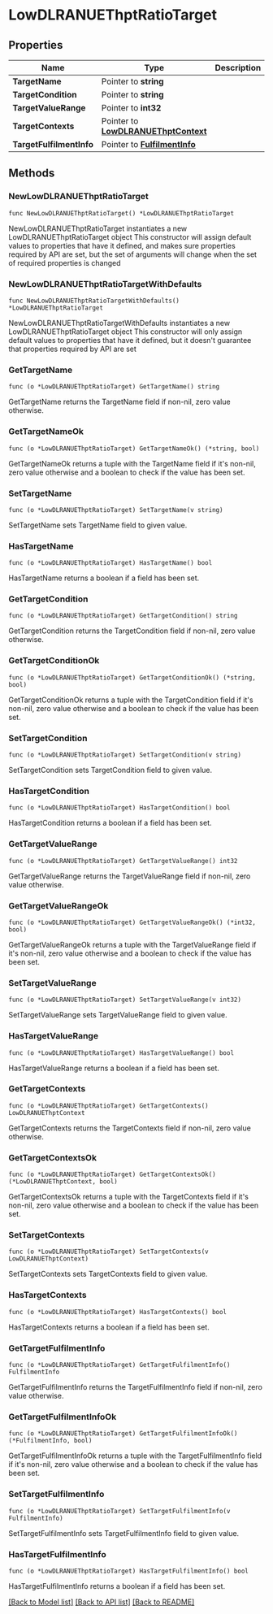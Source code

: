 # LowDLRANUEThptRatioTarget

## Properties

Name | Type | Description | Notes
------------ | ------------- | ------------- | -------------
**TargetName** | Pointer to **string** |  | [optional] 
**TargetCondition** | Pointer to **string** |  | [optional] 
**TargetValueRange** | Pointer to **int32** |  | [optional] 
**TargetContexts** | Pointer to [**LowDLRANUEThptContext**](LowDLRANUEThptContext.md) |  | [optional] 
**TargetFulfilmentInfo** | Pointer to [**FulfilmentInfo**](FulfilmentInfo.md) |  | [optional] 

## Methods

### NewLowDLRANUEThptRatioTarget

`func NewLowDLRANUEThptRatioTarget() *LowDLRANUEThptRatioTarget`

NewLowDLRANUEThptRatioTarget instantiates a new LowDLRANUEThptRatioTarget object
This constructor will assign default values to properties that have it defined,
and makes sure properties required by API are set, but the set of arguments
will change when the set of required properties is changed

### NewLowDLRANUEThptRatioTargetWithDefaults

`func NewLowDLRANUEThptRatioTargetWithDefaults() *LowDLRANUEThptRatioTarget`

NewLowDLRANUEThptRatioTargetWithDefaults instantiates a new LowDLRANUEThptRatioTarget object
This constructor will only assign default values to properties that have it defined,
but it doesn't guarantee that properties required by API are set

### GetTargetName

`func (o *LowDLRANUEThptRatioTarget) GetTargetName() string`

GetTargetName returns the TargetName field if non-nil, zero value otherwise.

### GetTargetNameOk

`func (o *LowDLRANUEThptRatioTarget) GetTargetNameOk() (*string, bool)`

GetTargetNameOk returns a tuple with the TargetName field if it's non-nil, zero value otherwise
and a boolean to check if the value has been set.

### SetTargetName

`func (o *LowDLRANUEThptRatioTarget) SetTargetName(v string)`

SetTargetName sets TargetName field to given value.

### HasTargetName

`func (o *LowDLRANUEThptRatioTarget) HasTargetName() bool`

HasTargetName returns a boolean if a field has been set.

### GetTargetCondition

`func (o *LowDLRANUEThptRatioTarget) GetTargetCondition() string`

GetTargetCondition returns the TargetCondition field if non-nil, zero value otherwise.

### GetTargetConditionOk

`func (o *LowDLRANUEThptRatioTarget) GetTargetConditionOk() (*string, bool)`

GetTargetConditionOk returns a tuple with the TargetCondition field if it's non-nil, zero value otherwise
and a boolean to check if the value has been set.

### SetTargetCondition

`func (o *LowDLRANUEThptRatioTarget) SetTargetCondition(v string)`

SetTargetCondition sets TargetCondition field to given value.

### HasTargetCondition

`func (o *LowDLRANUEThptRatioTarget) HasTargetCondition() bool`

HasTargetCondition returns a boolean if a field has been set.

### GetTargetValueRange

`func (o *LowDLRANUEThptRatioTarget) GetTargetValueRange() int32`

GetTargetValueRange returns the TargetValueRange field if non-nil, zero value otherwise.

### GetTargetValueRangeOk

`func (o *LowDLRANUEThptRatioTarget) GetTargetValueRangeOk() (*int32, bool)`

GetTargetValueRangeOk returns a tuple with the TargetValueRange field if it's non-nil, zero value otherwise
and a boolean to check if the value has been set.

### SetTargetValueRange

`func (o *LowDLRANUEThptRatioTarget) SetTargetValueRange(v int32)`

SetTargetValueRange sets TargetValueRange field to given value.

### HasTargetValueRange

`func (o *LowDLRANUEThptRatioTarget) HasTargetValueRange() bool`

HasTargetValueRange returns a boolean if a field has been set.

### GetTargetContexts

`func (o *LowDLRANUEThptRatioTarget) GetTargetContexts() LowDLRANUEThptContext`

GetTargetContexts returns the TargetContexts field if non-nil, zero value otherwise.

### GetTargetContextsOk

`func (o *LowDLRANUEThptRatioTarget) GetTargetContextsOk() (*LowDLRANUEThptContext, bool)`

GetTargetContextsOk returns a tuple with the TargetContexts field if it's non-nil, zero value otherwise
and a boolean to check if the value has been set.

### SetTargetContexts

`func (o *LowDLRANUEThptRatioTarget) SetTargetContexts(v LowDLRANUEThptContext)`

SetTargetContexts sets TargetContexts field to given value.

### HasTargetContexts

`func (o *LowDLRANUEThptRatioTarget) HasTargetContexts() bool`

HasTargetContexts returns a boolean if a field has been set.

### GetTargetFulfilmentInfo

`func (o *LowDLRANUEThptRatioTarget) GetTargetFulfilmentInfo() FulfilmentInfo`

GetTargetFulfilmentInfo returns the TargetFulfilmentInfo field if non-nil, zero value otherwise.

### GetTargetFulfilmentInfoOk

`func (o *LowDLRANUEThptRatioTarget) GetTargetFulfilmentInfoOk() (*FulfilmentInfo, bool)`

GetTargetFulfilmentInfoOk returns a tuple with the TargetFulfilmentInfo field if it's non-nil, zero value otherwise
and a boolean to check if the value has been set.

### SetTargetFulfilmentInfo

`func (o *LowDLRANUEThptRatioTarget) SetTargetFulfilmentInfo(v FulfilmentInfo)`

SetTargetFulfilmentInfo sets TargetFulfilmentInfo field to given value.

### HasTargetFulfilmentInfo

`func (o *LowDLRANUEThptRatioTarget) HasTargetFulfilmentInfo() bool`

HasTargetFulfilmentInfo returns a boolean if a field has been set.


[[Back to Model list]](../README.md#documentation-for-models) [[Back to API list]](../README.md#documentation-for-api-endpoints) [[Back to README]](../README.md)


